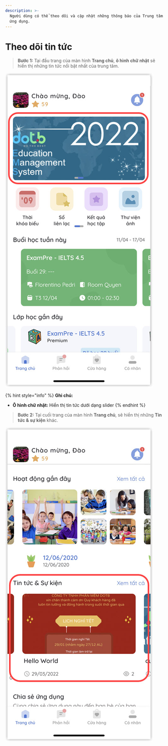 ```yaml
---
description: >-
  Người dùng có thể theo dõi và cập nhật những thông báo của Trung tâm ngay tại
  ứng dụng.
---
```


# Theo dõi tin tức

> **Bước 1:** Tại đầu trang của màn hình **Trang chủ**, **ô hình chữ nhật** sẽ hiển thị những tin tức nổi bật nhất của trung tâm.

![](<../.gitbook/assets/1 (11).jpg>)

{% hint style="info" %}
**Ghi chú:**

* **Ô hình chữ nhật:** Hiển thị tin tức dưới dạng slider
{% endhint %}

> **Bước 2:** Tại cuối trang của màn hình **Trang chủ**, sẽ hiển thị những **Tin tức & sự kiện** khác.

![](<../.gitbook/assets/2 (9).jpg>)
